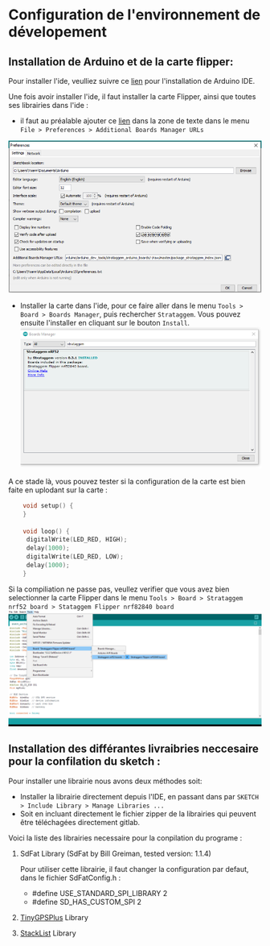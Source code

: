 # Configuration de l'environnement de dévelopement

## Installation de Arduino et de la carte flipper: 
Pour installer l'ide, veulliez suivre ce [lien](https://www.arduino.cc/en/software) pour l'installation de Arduino IDE.

Une fois avoir installer l'ide, il faut installer la carte Flipper, ainsi que toutes ses librairies dans l'ide : 
- il faut au préalable ajouter ce [lien](https://gitlab.com/strataggem1/software/device/arduino/arduino_dev_tools/strataggem_arduino_boards/-/raw/master/package_strataggem_index.json) dans la zone de texte dans le menu `File > Preferences > Additional Boards Manager URLs`

![preference](https://github.com/nreiminger/sensorsDataTransfer/blob/main/preference.png)
- Installer la carte dans l'ide, pour ce faire aller dans le menu `Tools > Board > Boards Manager`, puis rechercher `Strataggem`. Vous pouvez ensuite l'installer en cliquant sur le bouton `Install`.
![install](https://github.com/nreiminger/sensorsDataTransfer/blob/main/installFlipper.png)

A ce stade là, vous pouvez tester si la configuration de la carte est bien faite en uplodant sur la carte :
```c
    void setup() {
    }

    void loop() {
     digitalWrite(LED_RED, HIGH);
     delay(1000);
     digitalWrite(LED_RED, LOW);
     delay(1000);
    }
```
Si la compiliation ne passe pas, veullez verifier que vous avez bien selectionner la carte Flipper dans le menu `Tools > Board > Strataggem nrf52 board > Stataggem Flipper nrf82840 board` 
![selectCart](https://github.com/nreiminger/sensorsDataTransfer/blob/main/boardChoose.png)
## Installation des différantes livraibries neccesaire pour la confilation du sketch : 
Pour installer une librairie nous avons deux méthodes soit:
- Installer la librairie directement depuis l'IDE, en passant dans par `SKETCH > Include Library > Manage Libraries ...`
- Soit en incluant directement le fichier zipper de la librairies qui peuvent être téléchagées directement gitlab. 

Voici la liste des librairies necessaire pour la conpilation du programe : 
1. SdFat Library (SdFat by Bill Greiman, tested version: 1.1.4)

    Pour utiliser cette librairie, il faut changer la configuration par defaut, dans le fichier SdFatConfig.h :
    - #define USE_STANDARD_SPI_LIBRARY 2 
    - #define SD_HAS_CUSTOM_SPI 2
2. [TinyGPSPlus](https://github.com/mikalhart/TinyGPSPlus) Library
3. [StackList](https://playground.arduino.cc/Code/StackList/) Library   
